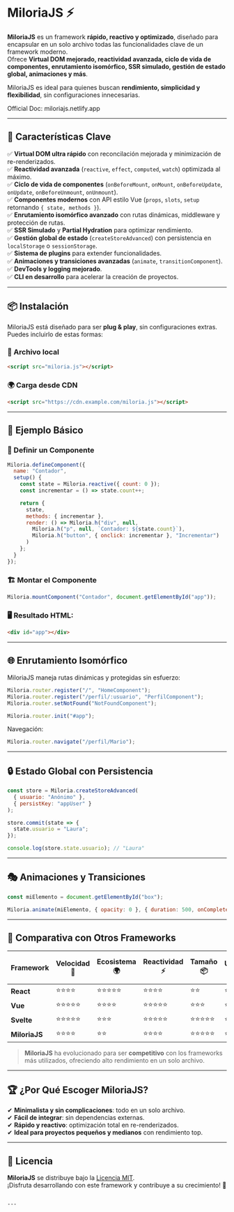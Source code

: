 
# MiloriaJS ⚡️

**MiloriaJS** es un framework **rápido, reactivo y optimizado**, diseñado para encapsular en un solo archivo todas las funcionalidades clave de un framework moderno.  
Ofrece **Virtual DOM mejorado, reactividad avanzada, ciclo de vida de componentes, enrutamiento isomórfico, SSR simulado, gestión de estado global, animaciones y más**.  

MiloriaJS es ideal para quienes buscan **rendimiento, simplicidad y flexibilidad**, sin configuraciones innecesarias.

Official Doc: miloriajs.netlify.app

---

## 🚀 Características Clave

✅ **Virtual DOM ultra rápido** con reconcilación mejorada y minimización de re-renderizados.  
✅ **Reactividad avanzada** (`reactive`, `effect`, `computed`, `watch`) optimizada al máximo.  
✅ **Ciclo de vida de componentes** (`onBeforeMount`, `onMount`, `onBeforeUpdate`, `onUpdate`, `onBeforeUnmount`, `onUnmount`).  
✅ **Componentes modernos** con API estilo Vue (`props`, `slots`, `setup` retornando `{ state, methods }`).  
✅ **Enrutamiento isomórfico avanzado** con rutas dinámicas, middleware y protección de rutas.  
✅ **SSR Simulado** y **Partial Hydration** para optimizar rendimiento.  
✅ **Gestión global de estado** (`createStoreAdvanced`) con persistencia en `localStorage` o `sessionStorage`.  
✅ **Sistema de plugins** para extender funcionalidades.  
✅ **Animaciones y transiciones avanzadas** (`animate`, `transitionComponent`).  
✅ **DevTools y logging mejorado**.  
✅ **CLI en desarrollo** para acelerar la creación de proyectos.  

---

## 📦 Instalación

MiloriaJS está diseñado para ser **plug & play**, sin configuraciones extras. Puedes incluirlo de estas formas:

### 💾 Archivo local
```html
<script src="miloria.js"></script>
```

### 🌍 Carga desde CDN
```html
<script src="https://cdn.example.com/miloria.js"></script>
```

---

## 🏁 Ejemplo Básico

### 📌 Definir un Componente
```js
Miloria.defineComponent({
  name: "Contador",
  setup() {
    const state = Miloria.reactive({ count: 0 });
    const incrementar = () => state.count++;

    return {
      state,
      methods: { incrementar },
      render: () => Miloria.h("div", null,
        Miloria.h("p", null, `Contador: ${state.count}`),
        Miloria.h("button", { onclick: incrementar }, "Incrementar")
      )
    };
  }
});
```

### 🏗️ Montar el Componente
```js
Miloria.mountComponent("Contador", document.getElementById("app"));
```

### 🖥️ Resultado HTML:
```html
<div id="app"></div>
```

---

## 🌐 Enrutamiento Isomórfico

MiloriaJS maneja rutas dinámicas y protegidas sin esfuerzo:

```js
Miloria.router.register("/", "HomeComponent");
Miloria.router.register("/perfil/:usuario", "PerfilComponent");
Miloria.router.setNotFound("NotFoundComponent");

Miloria.router.init("#app");
```

Navegación:

```js
Miloria.router.navigate("/perfil/Mario");
```

---

## 🔒 Estado Global con Persistencia

```js
const store = Miloria.createStoreAdvanced(
  { usuario: "Anónimo" },
  { persistKey: "appUser" }
);

store.commit(state => {
  state.usuario = "Laura";
});

console.log(store.state.usuario); // "Laura"
```

---

## 🎭 Animaciones y Transiciones

```js
const miElemento = document.getElementById("box");

Miloria.animate(miElemento, { opacity: 0 }, { duration: 500, onComplete: () => console.log("Animación terminada") });
```

---

## 🔎 Comparativa con Otros Frameworks

| Framework   | Velocidad 🚀 | Ecosistema 🌍 | Reactividad ⚡ | Tamaño 📦 | Usabilidad 🔧 | Nota Final ⭐ |
|------------|-------------|--------------|--------------|----------|------------|-------------|
| **React**  | ⭐⭐⭐⭐       | ⭐⭐⭐⭐⭐       | ⭐⭐⭐⭐        | ⭐⭐      | ⭐⭐⭐⭐       | 9/10       |
| **Vue**    | ⭐⭐⭐⭐⭐      | ⭐⭐⭐⭐        | ⭐⭐⭐⭐⭐       | ⭐⭐⭐     | ⭐⭐⭐⭐       | 9/10       |
| **Svelte** | ⭐⭐⭐⭐⭐      | ⭐⭐⭐         | ⭐⭐⭐⭐⭐       | ⭐⭐⭐⭐⭐   | ⭐⭐⭐        | 8.5/10     |
| **MiloriaJS** | ⭐⭐⭐⭐    | ⭐⭐          | ⭐⭐⭐⭐        | ⭐⭐⭐⭐⭐   | ⭐⭐⭐⭐       | **8/10**   |

> **MiloriaJS** ha evolucionado para ser **competitivo** con los frameworks más utilizados, ofreciendo alto rendimiento en un solo archivo.

---

## 🏆 ¿Por Qué Escoger MiloriaJS?

✔ **Minimalista y sin complicaciones**: todo en un solo archivo.  
✔ **Fácil de integrar**: sin dependencias externas.  
✔ **Rápido y reactivo**: optimización total en re-renderizados.  
✔ **Ideal para proyectos pequeños y medianos** con rendimiento top.  

---

## 📄 Licencia

**MiloriaJS** se distribuye bajo la [Licencia MIT](https://opensource.org/licenses/MIT).  
¡Disfruta desarrollando con este framework y contribuye a su crecimiento! 🚀  
```

---

